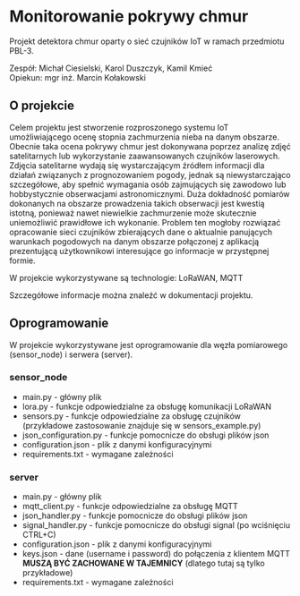 # Monitorowanie pokrywy chmur
Projekt detektora chmur oparty o sieć czujników IoT w ramach przedmiotu PBL-3.

Zespół: Michał Ciesielski, Karol Duszczyk, Kamil Kmieć\
Opiekun: mgr inż. Marcin Kołakowski

## O projekcie
Celem projektu jest stworzenie rozproszonego systemu IoT umożliwiającego ocenę stopnia zachmurzenia nieba na danym obszarze. Obecnie taka ocena pokrywy chmur jest dokonywana poprzez analizę zdjęć satelitarnych lub wykorzystanie zaawansowanych czujników laserowych. Zdjęcia satelitarne wydają się wystarczającym źródłem informacji dla działań związanych z prognozowaniem pogody, jednak są niewystarczająco szczegółowe, aby spełnić wymagania osób zajmujących się zawodowo lub hobbystycznie obserwacjami astronomicznymi. Duża dokładność pomiarów dokonanych na obszarze prowadzenia takich obserwacji jest kwestią istotną, ponieważ nawet niewielkie zachmurzenie może skutecznie uniemożliwić prawidłowe ich wykonanie. Problem ten mogłoby rozwiązać opracowanie sieci czujników zbierających dane o aktualnie panujących warunkach pogodowych na danym obszarze połączonej z aplikacją prezentującą użytkownikowi interesujące go informacje w przystępnej formie.

W projekcie wykorzystywane są technologie: LoRaWAN, MQTT

Szczegółowe informacje można znaleźć w dokumentacji projektu.

## Oprogramowanie
W projekcie wykorzystywane jest oprogramowanie dla węzła pomiarowego (sensor_node) i serwera (server).

### sensor_node
- main.py - główny plik
- lora.py - funkcje odpowiedzialne za obsługę komunikacji LoRaWAN
- sensors.py - funkcje odpowiedzialne za obsługę czujników (przykładowe zastosowanie znajduje się w sensors_example.py)
- json_configuration.py - funkcje pomocnicze do obsługi plików json
- configuration.json - plik z danymi konfiguracyjnymi
- requirements.txt - wymagane zależności

### server
- main.py - główny plik
- mqtt_client.py - funkcje odpowiedzialne za obsługę MQTT
- json_handler.py - funkcje pomocnicze do obsługi plików json
- signal_handler.py - funkcje pomocnicze do obsługi signal (po wciśnięciu CTRL+C)
- configuration.json - plik z danymi konfiguracyjnymi
- keys.json - dane (username i password) do połączenia z klientem MQTT **MUSZĄ BYĆ ZACHOWANE W TAJEMNICY** (dlatego tutaj są tylko przykładowe)
- requirements.txt - wymagane zależności
